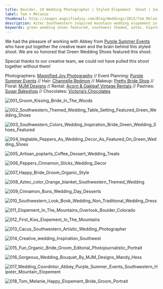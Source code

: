 ```yaml
---
title: Boulder, CO Wedding Photographer | Styled Elopement  Shoot | Southwestern Hipster Mountain Elopement | Tom + Melanie
label: Tom + Melanie
thumbnail: http://images.magnifiedjoy.com/Blog/Weddings/2015/Tom_Melanie_Styled_Shoot/001_Groom_Kissing_Bride_In_The_Woods.jpg
description: Aztec Southwestern inspired mountain wedding elopement in Boulder, CO filled with coffee, hot chocolate, cactus, hot peppers, and artisan pastries 
keywords: green wedding shoes featured, southwest themed, aztec, hipster, coffee, hot peppers, mountain elopement, mjm design, acorn oakleaf rental, purple summer events, sugar bakeshop, victorias chocolate, denver, golden, front range, wedding photographer, creative artisna, best wedding photographer in Denver, mountain wedding 
---
```

We had the pleasure of working with Abbey from [Purple Summer Events](http://purplesummerevents.com/) who have put together the creative team and the brain behind this styled shoot. We are so honored that Green Wedding Shoes featured this shoot. 

Special thanks to our creative team, we could not have pulled this shoot together without them!

Photographers: [Magnified Joy Photography](https://www.magnifiedjoy.com) //
Event Planning: [Purple Summer Events](http://purplesummerevents.com/) //
Hair: [Channelle Redmon](https://www.facebook.com/ChanelleandBeauty) //
Makeup: [Pretty Bride Shop](http://www.prettybrideshop.com/) //
Floral: [MJM Designs](http://www.mjmdesignsllc.com/) //
Rental: [Acorn & Oakleaf Vintage Rentals](https://www.facebook.com/acornoakleafvintage?fref=ts) //
Pastries: [Sugar Bakeshop](http://sugar-bakeshop.com/) //
Chocolates: [Victoria’s Chocolates](https://squareup.com/market/victorias-chocolates)

![001_Groom_Kissing_Bride_In_The_Woods](http://images.magnifiedjoy.com/Blog/Weddings/2015/Tom_Melanie_Styled_Shoot/001_Groom_Kissing_Bride_In_The_Woods.jpg)

![002_Southwestern_Themed_Wedding_Table_Setting_Featured_Green_Wedding_Shoes](http://images.magnifiedjoy.com/Blog/Weddings/2015/Tom_Melanie_Styled_Shoot/002_Southwestern_Themed_Wedding_Table_Setting_Featured_Green_Wedding_Shoes.jpg)

![003_Southwestern_Colors_Wedding_Inspiration_Bride_Green_Wedding_Shoes_Featured](http://images.magnifiedjoy.com/Blog/Weddings/2015/Tom_Melanie_Styled_Shoot/003_Southwestern_Colors_Wedding_Inspiration_Bride_Green_Wedding_Shoes_Featured.jpg)

![004_Vegtable_Peppers_As_Wedding_Decor_As_Featured_On_Green_Wedding_Shoes](http://images.magnifiedjoy.com/Blog/Weddings/2015/Tom_Melanie_Styled_Shoot/004_Vegtable_Peppers_As_Wedding_Decor_As_Featured_On_Green_Wedding_Shoes.jpg)

![005_Artisan_poptarts_Coffee_Dessert_Wedding_Treats](http://images.magnifiedjoy.com/Blog/Weddings/2015/Tom_Melanie_Styled_Shoot/005_Artisan_poptarts_Coffee_Dessert_Wedding_Treats.jpg)

![006_Peppers_Cinnamon_Sticks_Wedding_Decor](http://images.magnifiedjoy.com/Blog/Weddings/2015/Tom_Melanie_Styled_Shoot/006_Peppers_Cinnamon_Sticks_Wedding_Decor.jpg)

![007_Happy_Bride_Groom_Organic_Style](http://images.magnifiedjoy.com/Blog/Weddings/2015/Tom_Melanie_Styled_Shoot/007_Happy_Bride_Groom_Organic_Style.jpg)

![008_Aztec_color_Orange_blanket_Southwestern_Themed_Wedding](http://images.magnifiedjoy.com/Blog/Weddings/2015/Tom_Melanie_Styled_Shoot/008_Aztec_color_Orange_blanket_Southwestern_Themed_Wedding.jpg)

![009_Cinnamon_Buns_Wedding_Day_Desserts](http://images.magnifiedjoy.com/Blog/Weddings/2015/Tom_Melanie_Styled_Shoot/009_Cinnamon_Buns_Wedding_Day_Desserts.jpg)

![010_Southwestern_Look_Book_Wedding_Non_Traditional_Wedding_Dress](http://images.magnifiedjoy.com/Blog/Weddings/2015/Tom_Melanie_Styled_Shoot/010_Southwestern_Look_Book_Wedding_Non_Traditional_Wedding_Dress.jpg)

![011_Elopement_In_The_Mountains_Overlook_Boulder_Colorado](http://images.magnifiedjoy.com/Blog/Weddings/2015/Tom_Melanie_Styled_Shoot/011_Elopement_In_The_Mountains_Overlook_Boulder_Colorado.jpg)

![012_First_Kiss_Elopement_In_The_Mountains](http://images.magnifiedjoy.com/Blog/Weddings/2015/Tom_Melanie_Styled_Shoot/012_First_Kiss_Elopement_In_The_Mountains.jpg)

![013_Cacus_Southwestern_Artistic_Wedding_Photographer](http://images.magnifiedjoy.com/Blog/Weddings/2015/Tom_Melanie_Styled_Shoot/013_Cacus_Southwestern_Artistic_Wedding_Photographer.jpg)

![014_Creative_wedding_Inspiration_Southwest](http://images.magnifiedjoy.com/Blog/Weddings/2015/Tom_Melanie_Styled_Shoot/014_Creative_wedding_Inspiration_Southwest.jpg)

![015_Fun_Organic_Bride_Groom_Editorial_Photojournalistic_Portrait](http://images.magnifiedjoy.com/Blog/Weddings/2015/Tom_Melanie_Styled_Shoot/015_Fun_Organic_Bride_Groom_Editorial_Photojournalistic_Portrait.jpg)

![016_Gorgeous_Wedding_Bouquet_By_MJM_Designs_Mandy_Hess](http://images.magnifiedjoy.com/Blog/Weddings/2015/Tom_Melanie_Styled_Shoot/016_Gorgeous_Wedding_Bouquet_By_MJM_Designs_Mandy_Hess.jpg)

![017_Wedding_Coordintor_Abbey_Purple_Summer_Events_Southwestern_Hipster_Mountain_Elopement](http://images.magnifiedjoy.com/Blog/Weddings/2015/Tom_Melanie_Styled_Shoot/017_Wedding_Coordintor_Abbey_Purple_Summer_Events_Southwestern_Hipster_Mountain_Elopement.jpg)

![018_Tom_Melanie_Happy_Elopement_Bride_Groom_Portrait](http://images.magnifiedjoy.com/Blog/Weddings/2015/Tom_Melanie_Styled_Shoot/018_Tom_Melanie_Happy_Elopement_Bride_Groom_Portrait.jpg)
